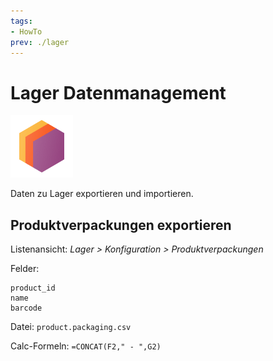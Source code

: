 ```yaml
---
tags:
- HowTo
prev: ./lager
---
```

# Lager Datenmanagement
![icons_odoo_stock](assets/icons_odoo_stock.png)

Daten zu Lager exportieren und importieren.

## Produktverpackungen exportieren

Listenansicht: *Lager > Konfiguration > Produktverpackungen*

Felder:
```
product_id
name
barcode
```
Datei: `product.packaging.csv`

Calc-Formeln: `=CONCAT(F2," - ",G2)`
